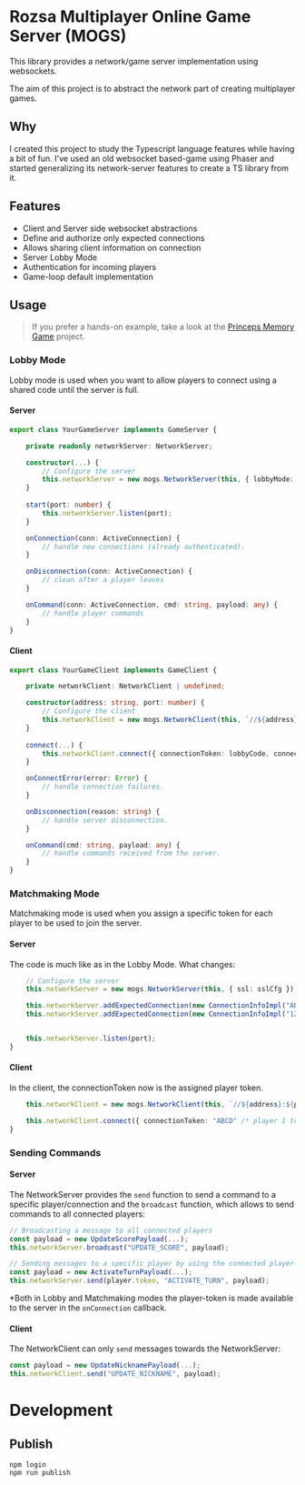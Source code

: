 # Rozsa Multiplayer Online Game Server (MOGS)

This library provides a network/game server implementation using websockets.

The aim of this project is to abstract the network part of creating multiplayer games.

## Why

I created this project to study the Typescript language features while having a bit of fun. I've used an old websocket
based-game using Phaser and started generalizing its network-server features to create a TS library from it.

## Features

- Client and Server side websocket abstractions
- Define and authorize only expected connections
- Allows sharing client information on connection
- Server Lobby Mode
- Authentication for incoming players
- Game-loop default implementation

## Usage

> If you prefer a hands-on example, take a look at the [Princeps Memory Game](https://github.com/dendriel/princeps) project.

### Lobby Mode
Lobby mode is used when you want to allow players to connect using a shared code until the server is full. 

#### Server

```ts
export class YourGameServer implements GameServer {

    private readonly networkServer: NetworkServer;

    constructor(...) {
        // Configure the server
        this.networkServer = new mogs.NetworkServer(this, { lobbyMode: lobbyMode, lobbyCode: lobbyCode, lobbyMaxPlayers: playersCount, ssl: sslCfg });
    }
    
    start(port: number) {
        this.networkServer.listen(port);
    }

    onConnection(conn: ActiveConnection) {
        // handle new connections (already authenticated).
    }

    onDisconnection(conn: ActiveConnection) {
        // clean after a player leaves
    }

    onCommand(conn: ActiveConnection, cmd: string, payload: any) {
        // handle player commands
    }
}
```

#### Client

```ts
export class YourGameClient implements GameClient {

    private networkClient: NetworkClient | undefined;

    constructor(address: string, port: number) {
        // Configure the client
        this.networkClient = new mogs.NetworkClient(this, `//${address}:${port}/`);
    }
    
    connect(...) {
        this.networkClient.connect({ connectionToken: lobbyCode, connectionId: playerId, extraParams: this.getConnectionParams() });
    }

    onConnectError(error: Error) {
        // handle connection failures.
    }

    onDisconnection(reason: string) {
        // handle server disconnection.
    }

    onCommand(cmd: string, payload: any) {
        // handle commands received from the server.
    }
}
```

### Matchmaking Mode

Matchmaking mode is used when you assign a specific token for each player to be used to join the server.

#### Server
The code is much like as in the Lobby Mode. What changes:
```ts
    // Configure the server
    this.networkServer = new mogs.NetworkServer(this, { ssl: sslCfg });

    this.networkServer.addExpectedConnection(new ConnectionInfoImpl("ABCD")); // token player 1
    this.networkServer.addExpectedConnection(new ConnectionInfoImpl("1234")); // token player 2


    this.networkServer.listen(port);
}
```

#### Client

In the client, the connectionToken now is the assigned player token.
```ts
    this.networkClient = new mogs.NetworkClient(this, `//${address}:${port}/`);

    this.networkClient.connect({ connectionToken: "ABCD" /* player 1 token */, extraParams: this.getConnectionParams() });
}
```

### Sending Commands


#### Server
The NetworkServer provides the `send` function to send a command to a specific player/connection and the `broadcast`
function, which allows to send commands to all connected players:

```ts
// Broadcasting a message to all connected players
const payload = new UpdateScorePayload(...);
this.networkServer.broadcast("UPDATE_SCORE", payload);

// Sending messages to a specific player by using the connected player-token
const payload = new ActivateTurnPayload(...);
this.networkServer.send(player.token, "ACTIVATE_TURN", payload);
```
*Both in Lobby and Matchmaking modes the player-token is made available to the server in the `onConnection` callback.

#### Client
The NetworkClient can only `send` messages towards the NetworkServer:

```ts
const payload = new UpdateNicknamePayload(...);
this.networkClient.send("UPDATE_NICKNAME", payload);
```

# Development

## Publish

```shell
npm login
npm run publish
```